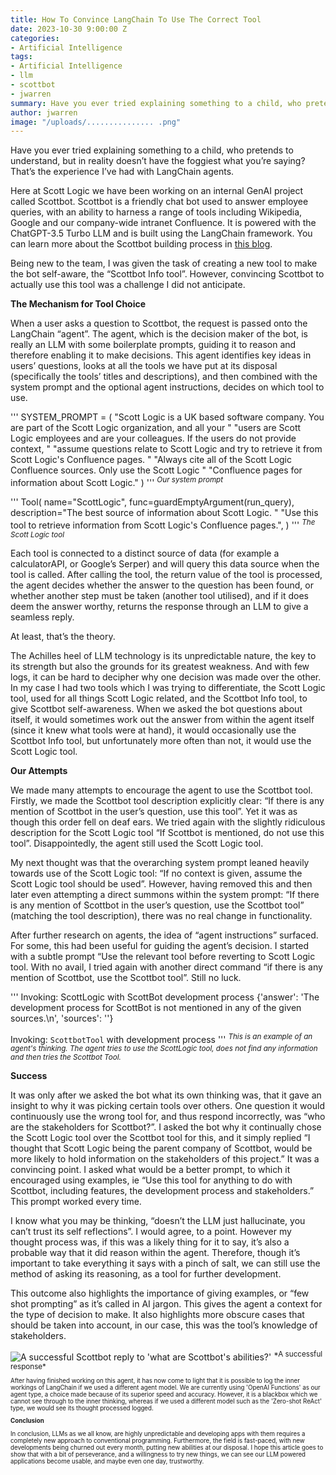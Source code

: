 ```yaml
---
title: How To Convince LangChain To Use The Correct Tool
date: 2023-10-30 9:00:00 Z
categories:
- Artificial Intelligence
tags:
- Artificial Intelligence
- llm
- scottbot
- jwarren
summary: Have you ever tried explaining something to a child, who pretends to understand, but in reality doesn’t have the foggiest what you’re saying? That’s the experience I’ve had with LangChain agents.
author: jwarren
image: "/uploads/............... .png"
---
```


Have you ever tried explaining something to a child, who pretends to understand, but in reality doesn’t have the foggiest what you’re saying? That’s the experience I’ve had with LangChain agents.

Here at Scott Logic we have been working on an internal GenAI project called Scottbot. Scottbot is a friendly chat bot used to answer employee queries, with an ability to harness a range of tools including Wikipedia, Google and our company-wide intranet Confluence. It is powered with the ChatGPT-3.5 Turbo LLM and is built using the LangChain framework. You can learn more about the Scottbot building process in [this blog](https://blog.scottlogic.com/2023/10/23/building_scottbot_an_ai_chatbot_for_scott_logic.html).

Being new to the team, I was given the task of creating a new tool to make the bot self-aware, the “Scottbot Info tool”. However, convincing Scottbot to actually use this tool was a challenge I did not anticipate.


**The Mechanism for Tool Choice**

When a user asks a question to Scottbot, the request is passed onto the LangChain “agent”. The agent, which is the decision maker of the bot, is really an LLM with some boilerplate prompts, guiding it to reason and therefore enabling it to make decisions. This agent identifies key ideas in users’ questions, looks at all the tools we have put at its disposal (specifically the tools’ titles and descriptions), and then combined with the system prompt and the optional agent instructions, decides on which tool to use. 

'''
SYSTEM_PROMPT = (
    "Scott Logic is a UK based software company. You are part of the Scott Logic organization, and all your "
    "users are Scott Logic employees and are your colleagues. If the users do not provide context, "
    "assume questions relate to Scott Logic and try to retrieve it from Scott Logic's Confluence pages. "
    "Always cite all of the Scott Logic Confluence sources. Only use the Scott Logic "
    "Confluence pages for information about Scott Logic."
)
'''
<sup>*Our system prompt*<sup>

'''
Tool(
    name="ScottLogic",
    func=guardEmptyArgument(run_query),
    description="The best source of information about Scott Logic. "
    "Use this tool to retrieve information from Scott Logic's Confluence pages.",
)
'''
<sup>*The Scott Logic tool*<sup>


Each tool is connected to a distinct source of data (for example a calculatorAPI, or Google’s Serper) and will query this data source when the tool is called. After calling the tool, the return value of the tool is processed, the agent decides whether the answer to the question has been found, or whether another step must be taken (another tool utilised), and if it does deem the answer worthy, returns the response through an LLM to give a seamless reply.

At least, that’s the theory.

The Achilles heel of LLM technology is its unpredictable nature, the key to its strength but also the grounds for its greatest weakness. And with few logs, it can be hard to decipher why one decision was made over the other. In my case I had two tools which I was trying to differentiate, the Scott Logic tool, used for all things Scott Logic related, and the Scottbot Info tool, to give Scottbot self-awareness. When we asked the bot questions about itself, it would sometimes work out the answer from within the agent itself (since it knew what tools were at hand), it would occasionally use the Scottbot Info tool, but unfortunately more often than not, it would use the Scott Logic tool.



**Our Attempts**

We made many attempts to encourage the agent to use the Scottbot tool. Firstly, we made the Scottbot tool description explicitly clear: “If there is any mention of Scottbot in the user’s question, use this tool”. Yet it was as though this order fell on deaf ears. We tried again with the slightly ridiculous description for the Scott Logic tool “If Scottbot is mentioned, do not use this tool”. Disappointedly, the agent still used the Scott Logic tool.

My next thought was that the overarching system prompt leaned heavily towards use of the Scott Logic tool: “If no context is given, assume the Scott Logic tool should be used”. However, having removed this and then later even attempting a direct summons within the system prompt: “If there is any mention of Scottbot in the user’s question, use the Scottbot tool” (matching the tool description), there was no real change in functionality.

After further research on agents, the idea of “agent instructions” surfaced. For some, this had been useful for guiding the agent’s decision. I started with a subtle prompt “Use the relevant tool before reverting to Scott Logic tool. With no avail, I tried again with another direct command “if there is any mention of Scottbot, use the Scottbot tool”. Still no luck.

'''
Invoking: ScottLogic with ScottBot development process
{'answer': 'The development process for ScottBot is not mentioned in any of the given sources.\n', 'sources': ''} 

Invoking: `ScottbotTool` with development process
'''
<sup>*This is an example of an agent's thinking. The agent tries to use the ScottLogic tool, does not find any information and then tries the Scottbot Tool.*<sup>


**Success**

It was only after we asked the bot what its own thinking was, that it gave an insight to why it was picking certain tools over others. One question it would continuously use the wrong tool for, and thus respond incorrectly, was “who are the stakeholders for Scottbot?”. I asked the bot why it continually chose the Scott Logic tool over the Scottbot tool for this, and it simply replied “I thought that Scott Logic being the parent company of Scottbot, would be more likely to hold information on the stakeholders of this project.” It was a convincing point. I asked what would be a better prompt, to which it encouraged using examples, ie “Use this tool for anything to do with Scottbot, including features, the development process and stakeholders.” This prompt worked every time.

I know what you may be thinking, “doesn’t the LLM just hallucinate, you can’t trust its self reflections”. I would agree, to a point. However my thought process was, if this was a likely thing for it to say, it’s also a probable way that it did reason within the agent. Therefore, though it’s important to take everything it says with a pinch of salt, we can still use the method of asking its reasoning, as a tool for further development.

This outcome also highlights the importance of giving examples, or “few shot prompting” as it’s called in AI jargon. This gives the agent a context for the type of decision to make. It also highlights more obscure cases that should be taken into account, in our case, this was the tool’s knowledge of stakeholders.


<img src='{{ site.github.url }}/jwarren/assets/2023-10-30-convincing-langchain/scott-reply.png' title="A successful Scottbot reply" alt="A successful Scottbot reply to 'what are Scottbot's abilities?'" />
<sup>*A successful response*<sup>

After having finished working on this agent, it has now come to light that it is possible to log the inner workings of LangChain if we used a different agent model. We are currently using 'OpenAI Functions' as our agent type, a choice made because of its superior speed and accuracy. However, it is a blackbox which we cannot see through to the inner thinking, whereas if we used a different model such as the 'Zero-shot ReAct' type, we would see its thought processed logged.


**Conclusion**

In conclusion, LLMs as we all know, are highly unpredictable and developing apps with them requires a completely new approach to conventional programming. Furthermore, the field is fast-paced, with new developments being churned out every month, putting new abilities at our disposal. I hope this article goes to show that with a bit of perseverance, and a willingness to try new things, we can see our LLM powered applications become usable, and maybe even one day, trustworthy.
